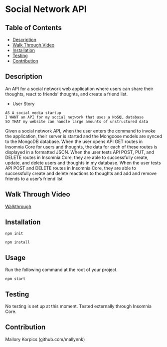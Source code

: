 # Social Network API

## Table of Contents
  - [Description](#description)
  - [Walk Through Video](#walk-through-video)
  - [Installation](#installation)
  - [Testing](#testing)
  - [Contribution](#contribution)

## Description
An API for a social network web application where users can share their thoughts, react to friends’ thoughts, and create a friend list.

- User Story
```
AS A social media startup
I WANT an API for my social network that uses a NoSQL database
SO THAT my website can handle large amounts of unstructured data
```

Given a social network API, when the user enters the command to invoke the application, their server is started and the Mongoose models are synced to the MongoDB database. When the user opens API GET routes in Insomnia Core for users and thoughts, the data for each of these routes is displayed in a formatted JSON. When the user tests API POST, PUT, and DELETE routes in Insomnia Core, they are able to successfully create, update, and delete users and thoughts in my database. When the user tests API POST and DELETE routes in Insomnia Core, they are able to successfully create and delete reactions to thoughts and add and remove friends to a user’s friend list

## Walk Through Video
[Walkthrough](https://drive.google.com/file/d/1OaQ1tAqsZlzTTC_atDNG-M2NmvhO7DHL/view)

## Installation
`npm init`

`npm install`

## Usage
Run the following command at the root of your project.

`npm start`

## Testing
No testing is set up at this moment. Tested externally through Insomnia Core.

## Contribution
Mallory Korpics (github.com/mallynnk)
